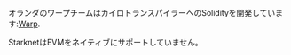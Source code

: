 オランダのワープチームはカイロトランスパイラーへのSolidityを開発しています:[Warp](https://github.com/NethermindEth/warp).

StarknetはEVMをネイティブにサポートしていません。